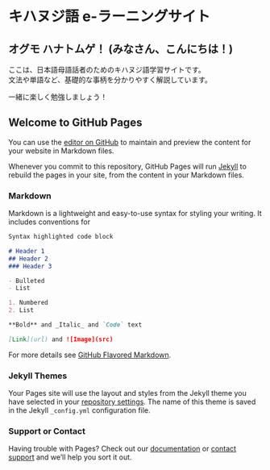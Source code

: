# キハヌジ語 e-ラーニングサイト

## オグモ ハナトムゲ！ (みなさん、こんにちは！)

ここは、日本語母語話者のためのキハヌジ語学習サイトです。  
文法や単語など、基礎的な事柄を分かりやすく解説しています。

一緒に楽しく勉強しましょう！

## Welcome to GitHub Pages

You can use the [editor on GitHub](https://github.com/tily/kihwanujish/edit/gh-pages/index.md) to maintain and preview the content for your website in Markdown files.

Whenever you commit to this repository, GitHub Pages will run [Jekyll](https://jekyllrb.com/) to rebuild the pages in your site, from the content in your Markdown files.

### Markdown

Markdown is a lightweight and easy-to-use syntax for styling your writing. It includes conventions for

```markdown
Syntax highlighted code block

# Header 1
## Header 2
### Header 3

- Bulleted
- List

1. Numbered
2. List

**Bold** and _Italic_ and `Code` text

[Link](url) and ![Image](src)
```

For more details see [GitHub Flavored Markdown](https://guides.github.com/features/mastering-markdown/).

### Jekyll Themes

Your Pages site will use the layout and styles from the Jekyll theme you have selected in your [repository settings](https://github.com/tily/kihwanujish/settings). The name of this theme is saved in the Jekyll `_config.yml` configuration file.

### Support or Contact

Having trouble with Pages? Check out our [documentation](https://help.github.com/categories/github-pages-basics/) or [contact support](https://github.com/contact) and we’ll help you sort it out.
